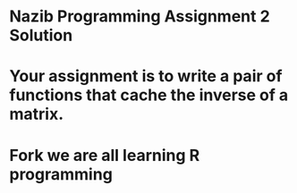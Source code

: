 # Nazib Programming Assignment 2 Solution

# Your assignment is to write a pair of functions that cache the inverse of a matrix.

# Fork we are all learning R programming

